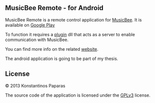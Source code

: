 MusicBee Remote - for Android
-----------------------------

MusicBee Remote is a remote control application for [MusicBee](http://getmusicbee.com/). It is available on 
[Google Play](https://play.google.com/store/apps/details?id=com.kelsos.mbrc)

To function it requires a [plugin](https://github.com/kelsos/mbrc-plugin) dll that acts as a server to enable communication with MusicBee. 

You can find more info on the related [website](http://kelsos.net/musicbeeremote/).


The android application is going to be part of my thesis.

License
----------
© 2013 Konstantinos Paparas

The source code of the application is licensed under the [GPLv3](https://www.gnu.org/licenses/gpl.html) license.

